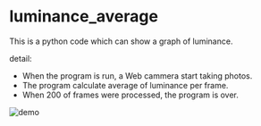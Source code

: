 # luminance_average
This is a python code which can show a graph of luminance.

detail:
- When the program is run, a Web cammera start taking photos.
- The program calculate average of luminance per frame.
- When 200 of frames were processed, the program is over.

![demo](pushpopmatrix/luminance_average/graph.gif)
